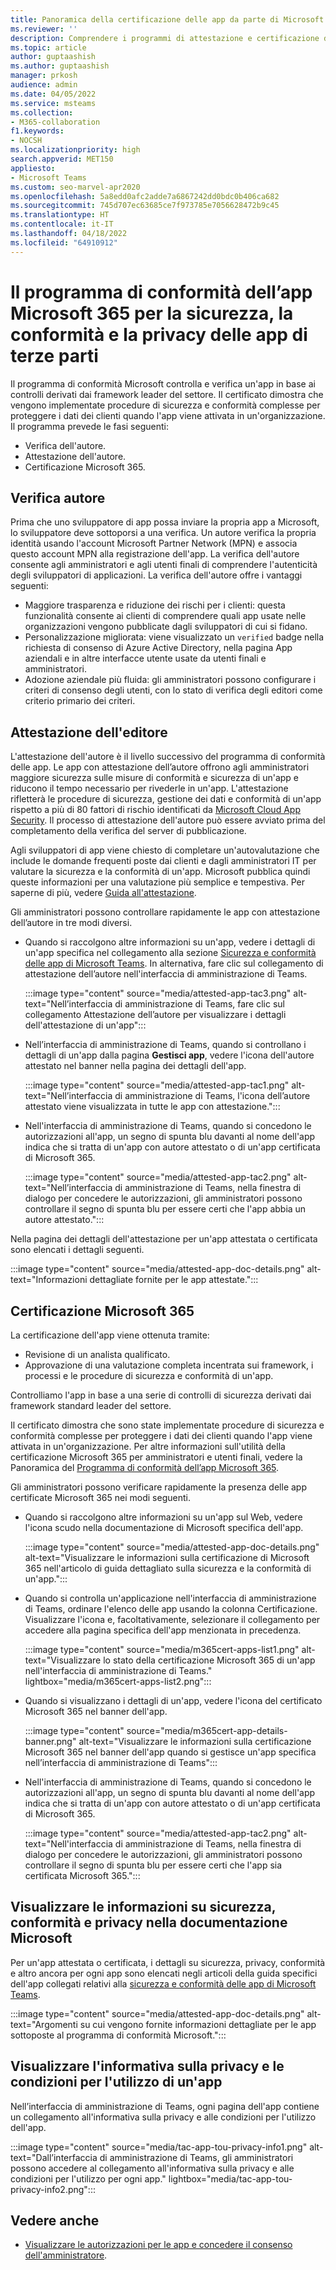 ```yaml
---
title: Panoramica della certificazione delle app da parte di Microsoft
ms.reviewer: ''
description: Comprendere i programmi di attestazione e certificazione delle app per le app di Teams.
ms.topic: article
author: guptaashish
ms.author: guptaashish
manager: prkosh
audience: admin
ms.date: 04/05/2022
ms.service: msteams
ms.collection:
- M365-collaboration
f1.keywords:
- NOCSH
ms.localizationpriority: high
search.appverid: MET150
appliesto:
- Microsoft Teams
ms.custom: seo-marvel-apr2020
ms.openlocfilehash: 5a8edd0afc2adde7a6867242dd0bdc0b406ca682
ms.sourcegitcommit: 745d707ec63685ce7f973785e7056628472b9c45
ms.translationtype: HT
ms.contentlocale: it-IT
ms.lasthandoff: 04/18/2022
ms.locfileid: "64910912"
---
```

# <a name="microsoft-365-app-compliance-program-for-security-compliance-and-privacy-of-third-party-apps"></a>Il programma di conformità dell’app Microsoft 365 per la sicurezza, la conformità e la privacy delle app di terze parti

Il programma di conformità Microsoft controlla e verifica un'app in base ai controlli derivati dai framework leader del settore. Il certificato dimostra che vengono implementate procedure di sicurezza e conformità complesse per proteggere i dati dei clienti quando l'app viene attivata in un'organizzazione. Il programma prevede le fasi seguenti:

* Verifica dell'autore.
* Attestazione dell'autore.
* Certificazione Microsoft 365.

## <a name="publisher-verification"></a>Verifica autore

Prima che uno sviluppatore di app possa inviare la propria app a Microsoft, lo sviluppatore deve sottoporsi a una verifica. Un autore verifica la propria identità usando l'account Microsoft Partner Network (MPN) e associa questo account MPN alla registrazione dell'app. La verifica dell'autore consente agli amministratori e agli utenti finali di comprendere l'autenticità degli sviluppatori di applicazioni. La verifica dell'autore offre i vantaggi seguenti:

* Maggiore trasparenza e riduzione dei rischi per i clienti: questa funzionalità consente ai clienti di comprendere quali app usate nelle organizzazioni vengono pubblicate dagli sviluppatori di cui si fidano.
* Personalizzazione migliorata: viene visualizzato un `verified` badge nella richiesta di consenso di Azure Active Directory, nella pagina App aziendali e in altre interfacce utente usate da utenti finali e amministratori.
* Adozione aziendale più fluida: gli amministratori possono configurare i criteri di consenso degli utenti, con lo stato di verifica degli editori come criterio primario dei criteri.

## <a name="publisher-attestation"></a>Attestazione dell'editore

L'attestazione dell'autore è il livello successivo del programma di conformità delle app. Le app con attestazione dell’autore offrono agli amministratori maggiore sicurezza sulle misure di conformità e sicurezza di un'app e riducono il tempo necessario per rivederle in un'app. L'attestazione rifletterà le procedure di sicurezza, gestione dei dati e conformità di un'app rispetto a più di 80 fattori di rischio identificati da [Microsoft Cloud App Security](https://www.microsoft.com/microsoft-365/enterprise-mobility-security/cloud-app-security). Il processo di attestazione dell'autore può essere avviato prima del completamento della verifica del server di pubblicazione.

Agli sviluppatori di app viene chiesto di completare un'autovalutazione che include le domande frequenti poste dai clienti e dagli amministratori IT per valutare la sicurezza e la conformità di un'app. Microsoft pubblica quindi queste informazioni per una valutazione più semplice e tempestiva. Per saperne di più, vedere [Guida all'attestazione](/microsoft-365-app-certification/docs/enterprise-app-attestation-guide).

Gli amministratori possono controllare rapidamente le app con attestazione dell’autore in tre modi diversi.

* Quando si raccolgono altre informazioni su un'app, vedere i dettagli di un'app specifica nel collegamento alla sezione [Sicurezza e conformità delle app di Microsoft Teams](/microsoft-365-app-certification/teams/teams-apps). In alternativa, fare clic sul collegamento di attestazione dell’autore nell'interfaccia di amministrazione di Teams.

  :::image type="content" source="media/attested-app-tac3.png" alt-text="Nell’interfaccia di amministrazione di Teams, fare clic sul collegamento Attestazione dell’autore per visualizzare i dettagli dell'attestazione di un'app":::

* Nell’interfaccia di amministrazione di Teams, quando si controllano i dettagli di un'app dalla pagina **Gestisci app**, vedere l'icona dell'autore attestato nel banner nella pagina dei dettagli dell'app.

  :::image type="content" source="media/attested-app-tac1.png" alt-text="Nell’interfaccia di amministrazione di Teams, l'icona dell’autore attestato viene visualizzata in tutte le app con attestazione.":::

* Nell'interfaccia di amministrazione di Teams, quando si concedono le autorizzazioni all'app, un segno di spunta blu davanti al nome dell'app indica che si tratta di un'app con autore attestato o di un'app certificata di Microsoft 365.

   :::image type="content" source="media/attested-app-tac2.png" alt-text="Nell’interfaccia di amministrazione di Teams, nella finestra di dialogo per concedere le autorizzazioni, gli amministratori possono controllare il segno di spunta blu per essere certi che l'app abbia un autore attestato.":::

Nella pagina dei dettagli dell'attestazione per un'app attestata o certificata sono elencati i dettagli seguenti.

:::image type="content" source="media/attested-app-doc-details.png" alt-text="Informazioni dettagliate fornite per le app attestate.":::

## <a name="microsoft-365-certification"></a>Certificazione Microsoft 365

La certificazione dell'app viene ottenuta tramite:

* Revisione di un analista qualificato.
* Approvazione di una valutazione completa incentrata sui framework, i processi e le procedure di sicurezza e conformità di un'app.

Controlliamo l'app in base a una serie di controlli di sicurezza derivati dai framework standard leader del settore.

Il certificato dimostra che sono state implementate procedure di sicurezza e conformità complesse per proteggere i dati dei clienti quando l'app viene attivata in un'organizzazione. Per altre informazioni sull'utilità della certificazione Microsoft 365 per amministratori e utenti finali, vedere la Panoramica del [Programma di conformità dell’app Microsoft 365](/microsoft-365-app-certification/docs/enterprise-app-certification-guide).

Gli amministratori possono verificare rapidamente la presenza delle app certificate Microsoft 365 nei modi seguenti.

* Quando si raccolgono altre informazioni su un'app sul Web, vedere l'icona scudo nella documentazione di Microsoft specifica dell'app.

  :::image type="content" source="media/attested-app-doc-details.png" alt-text="Visualizzare le informazioni sulla certificazione di Microsoft 365 nell'articolo di guida dettagliato sulla sicurezza e la conformità di un'app.":::

* Quando si controlla un'applicazione nell'interfaccia di amministrazione di Teams, ordinare l'elenco delle app usando la colonna Certificazione. Visualizzare l'icona e, facoltativamente, selezionare il collegamento per accedere alla pagina specifica dell'app menzionata in precedenza.

  :::image type="content" source="media/m365cert-apps-list1.png" alt-text="Visualizzare lo stato della certificazione Microsoft 365 di un'app nell'interfaccia di amministrazione di Teams." lightbox="media/m365cert-apps-list2.png":::

* Quando si visualizzano i dettagli di un'app, vedere l'icona del certificato Microsoft 365 nel banner dell'app.

  :::image type="content" source="media/m365cert-app-details-banner.png" alt-text="Visualizzare le informazioni sulla certificazione Microsoft 365 nel banner dell'app quando si gestisce un'app specifica nell’interfaccia di amministrazione di Teams":::

* Nell'interfaccia di amministrazione di Teams, quando si concedono le autorizzazioni all'app, un segno di spunta blu davanti al nome dell'app indica che si tratta di un'app con autore attestato o di un'app certificata di Microsoft 365.

   :::image type="content" source="media/attested-app-tac2.png" alt-text="Nell'interfaccia di amministrazione di Teams, nella finestra di dialogo per concedere le autorizzazioni, gli amministratori possono controllare il segno di spunta blu per essere certi che l'app sia certificata Microsoft 365.":::

## <a name="view-security-compliance-and-privacy-information-in-microsoft-documentation"></a>Visualizzare le informazioni su sicurezza, conformità e privacy nella documentazione Microsoft

Per un'app attestata o certificata, i dettagli su sicurezza, privacy, conformità e altro ancora per ogni app sono elencati negli articoli della guida specifici dell'app collegati relativi alla [sicurezza e conformità delle app di Microsoft Teams](/microsoft-365-app-certification/teams/teams-apps).

:::image type="content" source="media/attested-app-doc-details.png" alt-text="Argomenti su cui vengono fornite informazioni dettagliate per le app sottoposte al programma di conformità Microsoft.":::

<!--- TBD: Move to the permissions article 

## View the granted Graph permissions in Azure Portal

Admins can grant permission to an app on behalf of all organization users. It helps avoid each user to individually request the permissions. Permissions granted of an admin are called delegated permissions in [Azure Portal](https://aad.portal.azure.com/).

Before you grant any permission to an app, review a list of requested permissions in the [Manage Apps](https://admin.teams.microsoft.com/policies/manage-apps) section of Teams admin center.

:::image type="content" source="media/attested-app-tac2.png" alt-text="In Teams admin center, on the dialog to grant permissions, admins can check the permissions requested by an app.":::

After admins grant the org-wide permissions to an app, they can review the Graph permissions in Azure Portal.

:::image type="content" source="media/tac-perms-in-aad-after-granting1.png" alt-text="Admins can see all the app permissions granted by users and admins in the Azure Portal." lightbox="media/tac-perms-in-aad-after-granting2.png":::
--->

## <a name="view-privacy-policy-and-terms-of-use-of-an-app"></a>Visualizzare l'informativa sulla privacy e le condizioni per l'utilizzo di un'app

Nell’interfaccia di amministrazione di Teams, ogni pagina dell'app contiene un collegamento all'informativa sulla privacy e alle condizioni per l'utilizzo dell'app.

:::image type="content" source="media/tac-app-tou-privacy-info1.png" alt-text="Dall’interfaccia di amministrazione di Teams, gli amministratori possono accedere al collegamento all'informativa sulla privacy e alle condizioni per l'utilizzo per ogni app." lightbox="media/tac-app-tou-privacy-info2.png":::

<!--- TBD: Parking some content for later review. Check if this content needs to be published.

- How to view the support information for an app in TAC?

- We also have a few more quality and security checks for apps. We have launched Microsoft Cloud App Security (MCAS) program for the customer who have E5 or EMS license, where we rate risk for your cloud apps based on regulatory certification, industry standards, and best practices. We are also working on an Apps Quality Score system (launching soon) for all apps on Teams platform, and you will be able to check an app’s quality score quickly on Teams Store.

--->

## <a name="see-also"></a>Vedere anche

* [Visualizzare le autorizzazioni per le app e concedere il consenso dell'amministratore](app-permissions-admin-center.md).
